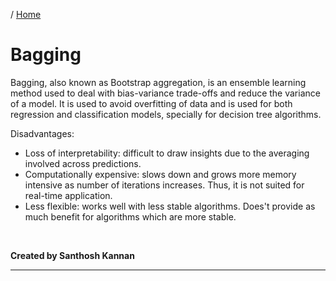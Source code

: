 / [Home](index.md)

# Bagging

Bagging, also known as Bootstrap aggregation, is an ensemble learning method used to deal with bias-variance trade-offs and reduce the variance of a model. It is used to avoid overfitting of data and is used for both regression and classification models, specially for decision tree algorithms.

Disadvantages:

- Loss of interpretability: difficult to draw insights due to the averaging involved across predictions.
- Computationally expensive: slows down and grows more memory intensive as number of iterations increases. Thus, it is not suited for real-time application.
- Less flexible: works well with less stable algorithms. Does't provide as much benefit for algorithms which are more stable.

<br>

**Created by Santhosh Kannan**

---

<br>
